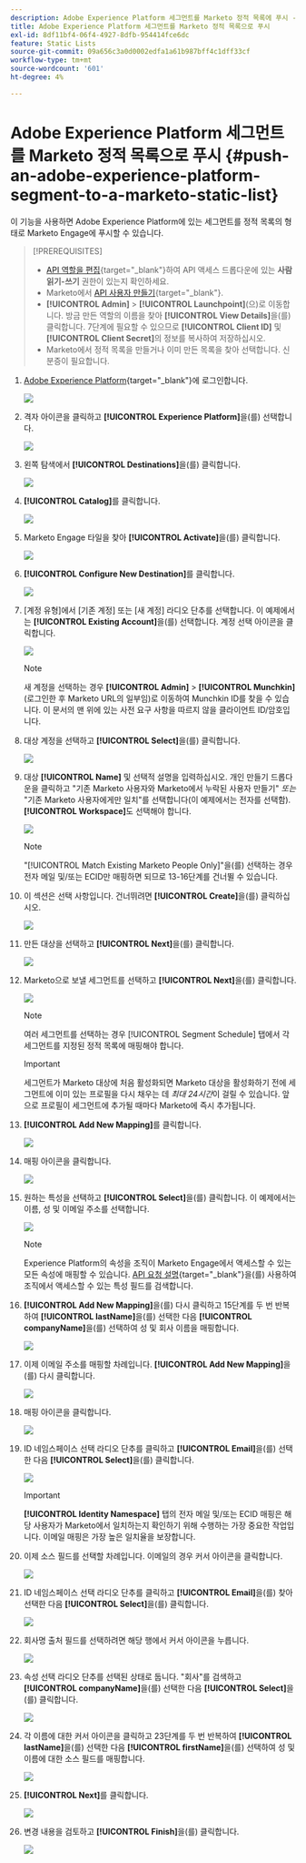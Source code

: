 ```yaml
---
description: Adobe Experience Platform 세그먼트를 Marketo 정적 목록에 푸시 - Marketo 문서 - 제품 설명서
title: Adobe Experience Platform 세그먼트를 Marketo 정적 목록으로 푸시
exl-id: 8df11bf4-06f4-4927-8dfb-954414fce6dc
feature: Static Lists
source-git-commit: 09a656c3a0d0002edfa1a61b987bff4c1dff33cf
workflow-type: tm+mt
source-wordcount: '601'
ht-degree: 4%

---
```


# Adobe Experience Platform 세그먼트를 Marketo 정적 목록으로 푸시 {#push-an-adobe-experience-platform-segment-to-a-marketo-static-list}

이 기능을 사용하면 Adobe Experience Platform에 있는 세그먼트를 정적 목록의 형태로 Marketo Engage에 푸시할 수 있습니다.

>[!PREREQUISITES]
>
>* [API 역할을 편집](/help/marketo/product-docs/administration/users-and-roles/create-delete-edit-and-change-a-user-role.md#edit-an-existing-role){target="_blank"}하여 API 액세스 드롭다운에 있는 **사람 읽기-쓰기** 권한이 있는지 확인하세요.
>* Marketo에서 [API 사용자 만들기](/help/marketo/product-docs/administration/users-and-roles/create-an-api-only-user.md){target="_blank"}.
>* **[!UICONTROL Admin]** > **[!UICONTROL Launchpoint]**(으)로 이동합니다. 방금 만든 역할의 이름을 찾아 **[!UICONTROL View Details]**&#x200B;을(를) 클릭합니다. 7단계에 필요할 수 있으므로 **[!UICONTROL Client ID]** 및 **[!UICONTROL Client Secret]**&#x200B;의 정보를 복사하여 저장하십시오.
>* Marketo에서 정적 목록을 만들거나 이미 만든 목록을 찾아 선택합니다. 신분증이 필요합니다.

1. [Adobe Experience Platform](https://experience.adobe.com/){target="_blank"}에 로그인합니다.

   ![](assets/push-an-adobe-experience-platform-segment-1.png)

1. 격자 아이콘을 클릭하고 **[!UICONTROL Experience Platform]**&#x200B;을(를) 선택합니다.

   ![](assets/push-an-adobe-experience-platform-segment-2.png)

1. 왼쪽 탐색에서 **[!UICONTROL Destinations]**&#x200B;을(를) 클릭합니다.

   ![](assets/push-an-adobe-experience-platform-segment-3.png)

1. **[!UICONTROL Catalog]**&#x200B;를 클릭합니다.

   ![](assets/push-an-adobe-experience-platform-segment-4.png)

1. Marketo Engage 타일을 찾아 **[!UICONTROL Activate]**&#x200B;을(를) 클릭합니다.

   ![](assets/push-an-adobe-experience-platform-segment-5.png)

1. **[!UICONTROL Configure New Destination]**&#x200B;를 클릭합니다.

   ![](assets/push-an-adobe-experience-platform-segment-6.png)

1. [계정 유형]에서 [기존 계정] 또는 [새 계정] 라디오 단추를 선택합니다. 이 예제에서는 **[!UICONTROL Existing Account]**&#x200B;을(를) 선택합니다. 계정 선택 아이콘을 클릭합니다.

   ![](assets/push-an-adobe-experience-platform-segment-7.png)

   >[!NOTE]
   >
   >새 계정을 선택하는 경우 **[!UICONTROL Admin]** > **[!UICONTROL Munchkin]**(로그인한 후 Marketo URL의 일부임)로 이동하여 Munchkin ID를 찾을 수 있습니다. 이 문서의 맨 위에 있는 사전 요구 사항을 따르지 않을 클라이언트 ID/암호입니다.

1. 대상 계정을 선택하고 **[!UICONTROL Select]**&#x200B;을(를) 클릭합니다.

   ![](assets/push-an-adobe-experience-platform-segment-8.png)

1. 대상 **[!UICONTROL Name]** 및 선택적 설명을 입력하십시오. 개인 만들기 드롭다운을 클릭하고 &quot;기존 Marketo 사용자와 Marketo에서 누락된 사용자 만들기&quot; _또는_ &quot;기존 Marketo 사용자에게만 일치&quot;를 선택합니다(이 예제에서는 전자를 선택함). **[!UICONTROL Workspace]**&#x200B;도 선택해야 합니다.

   ![](assets/push-an-adobe-experience-platform-segment-9.png)

   >[!NOTE]
   >
   >&quot;[!UICONTROL Match Existing Marketo People Only]&quot;을(를) 선택하는 경우 전자 메일 및/또는 ECID만 매핑하면 되므로 13-16단계를 건너뛸 수 있습니다.

1. 이 섹션은 선택 사항입니다. 건너뛰려면 **[!UICONTROL Create]**&#x200B;을(를) 클릭하십시오.

   ![](assets/push-an-adobe-experience-platform-segment-10.png)

1. 만든 대상을 선택하고 **[!UICONTROL Next]**&#x200B;을(를) 클릭합니다.

   ![](assets/push-an-adobe-experience-platform-segment-11.png)

1. Marketo으로 보낼 세그먼트를 선택하고 **[!UICONTROL Next]**&#x200B;을(를) 클릭합니다.

   ![](assets/push-an-adobe-experience-platform-segment-12.png)

   >[!NOTE]
   >
   >여러 세그먼트를 선택하는 경우 [!UICONTROL Segment Schedule] 탭에서 각 세그먼트를 지정된 정적 목록에 매핑해야 합니다.

   >[!IMPORTANT]
   >
   >세그먼트가 Marketo 대상에 처음 활성화되면 Marketo 대상을 활성화하기 전에 세그먼트에 이미 있는 프로필을 다시 채우는 데 _최대 24시간_&#x200B;이 걸릴 수 있습니다. 앞으로 프로필이 세그먼트에 추가될 때마다 Marketo에 즉시 추가됩니다.

1. **[!UICONTROL Add New Mapping]**&#x200B;를 클릭합니다.

   ![](assets/push-an-adobe-experience-platform-segment-13.png)

1. 매핑 아이콘을 클릭합니다.

   ![](assets/push-an-adobe-experience-platform-segment-14.png)

1. 원하는 특성을 선택하고 **[!UICONTROL Select]**&#x200B;을(를) 클릭합니다. 이 예제에서는 이름, 성 및 이메일 주소를 선택합니다.

   ![](assets/push-an-adobe-experience-platform-segment-15.png)

   >[!NOTE]
   >
   >Experience Platform의 속성을 조직이 Marketo Engage에서 액세스할 수 있는 모든 속성에 매핑할 수 있습니다. [API 요청 설명](https://experienceleague.adobe.com/ko/docs/marketo-developer/marketo/rest/lead-database/lead-database#describe){target="_blank"}을(를) 사용하여 조직에서 액세스할 수 있는 특성 필드를 검색합니다.

1. **[!UICONTROL Add New Mapping]**&#x200B;을(를) 다시 클릭하고 15단계를 두 번 반복하여 **[!UICONTROL lastName]**&#x200B;을(를) 선택한 다음 **[!UICONTROL companyName]**&#x200B;을(를) 선택하여 성 및 회사 이름을 매핑합니다.

   ![](assets/push-an-adobe-experience-platform-segment-16.png)

1. 이제 이메일 주소를 매핑할 차례입니다. **[!UICONTROL Add New Mapping]**&#x200B;을(를) 다시 클릭합니다.

   ![](assets/push-an-adobe-experience-platform-segment-17.png)

1. 매핑 아이콘을 클릭합니다.

   ![](assets/push-an-adobe-experience-platform-segment-18.png)

1. ID 네임스페이스 선택 라디오 단추를 클릭하고 **[!UICONTROL Email]**&#x200B;을(를) 선택한 다음 **[!UICONTROL Select]**&#x200B;을(를) 클릭합니다.

   ![](assets/push-an-adobe-experience-platform-segment-19.png)

   >[!IMPORTANT]
   >
   >**[!UICONTROL Identity Namespace]** 탭의 전자 메일 및/또는 ECID 매핑은 해당 사용자가 Marketo에서 일치하는지 확인하기 위해 수행하는 가장 중요한 작업입니다. 이메일 매핑은 가장 높은 일치율을 보장합니다.

1. 이제 소스 필드를 선택할 차례입니다. 이메일의 경우 커서 아이콘을 클릭합니다.

   ![](assets/push-an-adobe-experience-platform-segment-20.png)

1. ID 네임스페이스 선택 라디오 단추를 클릭하고 **[!UICONTROL Email]**&#x200B;을(를) 찾아 선택한 다음 **[!UICONTROL Select]**&#x200B;을(를) 클릭합니다.

   ![](assets/push-an-adobe-experience-platform-segment-21.png)

1. 회사명 출처 필드를 선택하려면 해당 행에서 커서 아이콘을 누릅니다.

   ![](assets/push-an-adobe-experience-platform-segment-22.png)

1. 속성 선택 라디오 단추를 선택된 상태로 둡니다. &quot;회사&quot;를 검색하고 **[!UICONTROL companyName]**&#x200B;을(를) 선택한 다음 **[!UICONTROL Select]**&#x200B;을(를) 클릭합니다.

   ![](assets/push-an-adobe-experience-platform-segment-23.png)

1. 각 이름에 대한 커서 아이콘을 클릭하고 23단계를 두 번 반복하여 **[!UICONTROL lastName]**&#x200B;을(를) 선택한 다음 **[!UICONTROL firstName]**&#x200B;을(를) 선택하여 성 및 이름에 대한 소스 필드를 매핑합니다.

   ![](assets/push-an-adobe-experience-platform-segment-24.png)

1. **[!UICONTROL Next]**&#x200B;를 클릭합니다.

   ![](assets/push-an-adobe-experience-platform-segment-25.png)

1. 변경 내용을 검토하고 **[!UICONTROL Finish]**&#x200B;을(를) 클릭합니다.

   ![](assets/push-an-adobe-experience-platform-segment-26.png)
